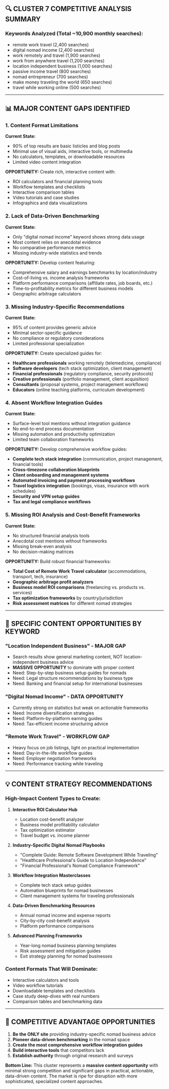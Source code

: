 
## 🔍 **CLUSTER 7 COMPETITIVE ANALYSIS SUMMARY**

### **Keywords Analyzed (Total ~10,900 monthly searches):**
- remote work travel (2,400 searches)
- digital nomad income (2,400 searches)  
- work remotely and travel (1,900 searches)
- work from anywhere travel (1,200 searches)
- location independent business (1,000 searches)
- passive income travel (800 searches)
- nomad entrepreneur (700 searches)
- make money traveling the world (650 searches)
- travel while working online (500 searches)

---

## 📊 **MAJOR CONTENT GAPS IDENTIFIED**

### **1. Content Format Limitations**
**Current State:** 
- 90% of top results are basic listicles and blog posts
- Minimal use of visual aids, interactive tools, or multimedia
- No calculators, templates, or downloadable resources
- Limited video content integration

**OPPORTUNITY:** Create rich, interactive content with:
- ROI calculators and financial planning tools
- Workflow templates and checklists
- Interactive comparison tables
- Video tutorials and case studies
- Infographics and data visualizations

### **2. Lack of Data-Driven Benchmarking**
**Current State:**
- Only "digital nomad income" keyword shows strong data usage
- Most content relies on anecdotal evidence
- No comparative performance metrics
- Missing industry-wide statistics and trends

**OPPORTUNITY:** Develop content featuring:
- Comprehensive salary and earnings benchmarks by location/industry
- Cost-of-living vs. income analysis frameworks
- Platform performance comparisons (affiliate rates, job boards, etc.)
- Time-to-profitability metrics for different business models
- Geographic arbitrage calculators

### **3. Missing Industry-Specific Recommendations**
**Current State:**
- 95% of content provides generic advice
- Minimal sector-specific guidance
- No compliance or regulatory considerations
- Limited professional specialization

**OPPORTUNITY:** Create specialized guides for:
- **Healthcare professionals** working remotely (telemedicine, compliance)
- **Software developers** (tech stack optimization, client management)
- **Financial professionals** (regulatory compliance, security protocols)
- **Creative professionals** (portfolio management, client acquisition)
- **Consultants** (proposal systems, project management workflows)
- **Educators** (online teaching platforms, curriculum development)

### **4. Absent Workflow Integration Guides**
**Current State:**
- Surface-level tool mentions without integration guidance
- No end-to-end process documentation
- Missing automation and productivity optimization
- Limited team collaboration frameworks

**OPPORTUNITY:** Develop comprehensive workflow guides:
- **Complete tech stack integration** (communication, project management, financial tools)
- **Cross-timezone collaboration blueprints**
- **Client onboarding and management systems**
- **Automated invoicing and payment processing workflows**
- **Travel logistics integration** (bookings, visas, insurance with work schedules)
- **Security and VPN setup guides**
- **Tax and legal compliance workflows**

### **5. Missing ROI Analysis and Cost-Benefit Frameworks**
**Current State:**
- No structured financial analysis tools
- Anecdotal cost mentions without frameworks
- Missing break-even analysis
- No decision-making matrices

**OPPORTUNITY:** Build robust financial frameworks:
- **Total Cost of Remote Work Travel calculator** (accommodations, transport, tech, insurance)
- **Geographic arbitrage profit analyzers**
- **Business model ROI comparisons** (freelancing vs. products vs. services)
- **Tax optimization frameworks** by country/jurisdiction
- **Risk assessment matrices** for different nomad strategies

---

## 🎯 **SPECIFIC CONTENT OPPORTUNITIES BY KEYWORD**

### **"Location Independent Business" - MAJOR GAP**
- Search results show general marketing content, NOT location-independent business advice
- **MASSIVE OPPORTUNITY** to dominate with proper content
- Need: Step-by-step business setup guides for nomads
- Need: Legal structure recommendations by business type
- Need: Banking and financial setup for international businesses

### **"Digital Nomad Income" - DATA OPPORTUNITY** 
- Currently strong on statistics but weak on actionable frameworks
- Need: Income diversification strategies
- Need: Platform-by-platform earning guides
- Need: Tax-efficient income structuring advice

### **"Remote Work Travel" - WORKFLOW GAP**
- Heavy focus on job listings, light on practical implementation
- Need: Day-in-the-life workflow guides
- Need: Employer negotiation frameworks
- Need: Performance tracking while traveling

---

## 💡 **CONTENT STRATEGY RECOMMENDATIONS**

### **High-Impact Content Types to Create:**

1. **Interactive ROI Calculator Hub**
   - Location cost-benefit analyzer
   - Business model profitability calculator  
   - Tax optimization estimator
   - Travel budget vs. income planner

2. **Industry-Specific Digital Nomad Playbooks**
   - "Complete Guide: Remote Software Development While Traveling"
   - "Healthcare Professional's Guide to Location Independence" 
   - "Financial Professional's Nomad Compliance Framework"

3. **Workflow Integration Masterclasses**
   - Complete tech stack setup guides
   - Automation blueprints for nomad businesses
   - Client management systems for traveling professionals

4. **Data-Driven Benchmarking Resources**
   - Annual nomad income and expense reports
   - City-by-city cost-benefit analysis
   - Platform performance comparisons

5. **Advanced Planning Frameworks**
   - Year-long nomad business planning templates
   - Risk assessment and mitigation guides
   - Exit strategy planning for nomad businesses

### **Content Formats That Will Dominate:**
- Interactive calculators and tools
- Video workflow tutorials
- Downloadable templates and checklists
- Case study deep-dives with real numbers
- Comparison tables and benchmarking data

---

## 🚀 **COMPETITIVE ADVANTAGE OPPORTUNITIES**

1. **Be the ONLY site** providing industry-specific nomad business advice
2. **Pioneer data-driven benchmarking** in the nomad space
3. **Create the most comprehensive workflow integration guides**
4. **Build interactive tools** that competitors lack
5. **Establish authority** through original research and surveys

**Bottom Line:** This cluster represents a **massive content opportunity** with minimal strong competition and significant gaps in practical, actionable, data-driven content. The market is ripe for disruption with more sophisticated, specialized content approaches.
